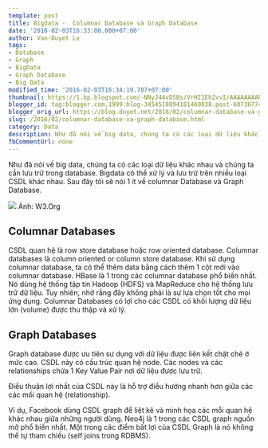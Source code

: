 ```yaml
---
template: post
title: Bigdata -  Columnar Database và Graph Database
date: '2016-02-03T16:33:00.000+07:00'
author: Van-Duyet Le
tags:
- Database
- Graph
- BigData
- Graph Database
- Big Data
modified_time: '2016-02-03T16:34:19.787+07:00'
thumbnail: https://1.bp.blogspot.com/-NNyJ44vDSBs/VrHI1EhZvvI/AAAAAAAAPD0/C_-Fxe4gF_k/s1600/example-graph.jpg
blogger_id: tag:blogger.com,1999:blog-3454518094181460838.post-607367745608184844
blogger_orig_url: https://blog.duyet.net/2016/02/columnar-database-va-graph-database.html
slug: /2016/02/columnar-database-va-graph-database.html
category: Data
description: Như đã nói về big data, chúng ta có các loại dữ liệu khác nhau và chúng ta cần lưu trữ trong database. Bigdata có thể xử lý và lưu trữ trên nhiều loại CSDL khác nhau. Sau đây tôi sẽ nói 1 ít về columnar Database và Graph Database.
fbCommentUrl: none
---
```


Như đã nói về big data, chúng ta có các loại dữ liệu khác nhau và chúng ta cần lưu trữ trong database. Bigdata có thể xử lý và lưu trữ trên nhiều loại CSDL khác nhau. Sau đây tôi sẽ nói 1 ít về columnar Database và Graph Database.

[![](https://1.bp.blogspot.com/-NNyJ44vDSBs/VrHI1EhZvvI/AAAAAAAAPD0/C_-Fxe4gF_k/s640/example-graph.jpg)](https://blog.duyet.net/2016/02/columnar-database-va-graph-database.html#.VrHJjOx97Qo)
Ảnh: W3.Org

## Columnar Databases ##
CSDL quan hệ là row store database hoặc row oriented database. Columnar databases là column oriented or column store database.
Khi sử dụng columnar database, ta có thể thêm data bằng cách thêm 1 cột mới vào columnar database. HBase là 1 trong các columnar database phổ biến nhất. Nó dùng hệ thống tập tin Hadoop (HDFS) và MapReduce cho hệ thống lưu trữ dữ liệu. Tuy nhiên, nhớ rằng đây không phải là sự lựa chọn tốt cho mọi ứng dụng. Columnar Databases có lợi cho các CSDL có khối lượng dữ liệu lớn (volume) được thu thập và xử lý.

## Graph Databases ##
Graph database được ưu tiên sư dụng với dữ liệu được liên kết chặt chẽ ở mức cao. CSDL này có cấu trúc quan hệ node. Các nodes và các relationships chứa 1 Key Value Pair nơi dữ liệu được lưu trữ.

Điều thuận lợi nhất của CSDL này là hỗ trợ điều hướng nhanh hơn giữa các các mối quan hệ (relationship).

Ví dụ, Facebook dùng CSDL graph để liệt kê và minh họa các mỗi quan hệ khác nhau giữa những người dùng. Neo4j là 1 trong các CSDL graph nguồn mở phổ biến nhất. Một trong các điểm bất lợi của CSDL Graph là nó không thể tự tham chiếu (self joins trong RDBMS).
